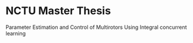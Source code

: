 # NCTU Master Thesis
Parameter Estimation and Control of Multirotors Using Integral concurrent learning
